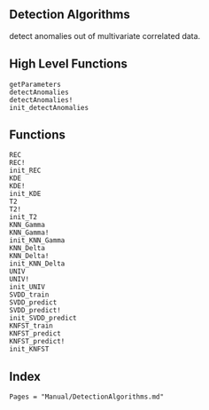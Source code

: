 ## Detection Algorithms

detect anomalies out of multivariate correlated data. 


## High Level Functions

```@docs
getParameters
detectAnomalies
detectAnomalies!
init_detectAnomalies
```

## Functions

```@docs
REC
REC!
init_REC
KDE
KDE!
init_KDE
T2
T2!
init_T2
KNN_Gamma
KNN_Gamma!
init_KNN_Gamma
KNN_Delta
KNN_Delta!
init_KNN_Delta
UNIV
UNIV!
init_UNIV
SVDD_train
SVDD_predict
SVDD_predict!
init_SVDD_predict
KNFST_train
KNFST_predict
KNFST_predict!
init_KNFST    
```
  
## Index

```@index
Pages = "Manual/DetectionAlgorithms.md"
```